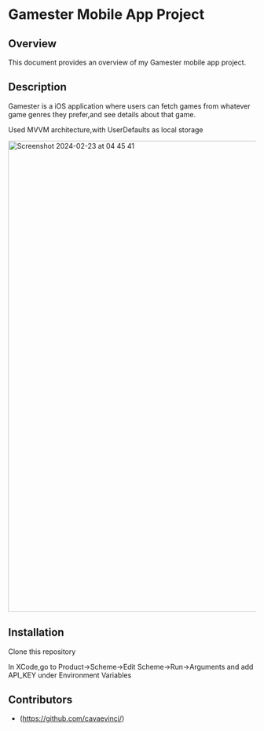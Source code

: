 # Gamester Mobile App Project

## Overview

This document provides an overview of my Gamester mobile app project.

## Description

Gamester is a iOS application where users can fetch games from whatever game genres they prefer,and see details about that game.

Used MVVM architecture,with UserDefaults as local storage

<img width="958" alt="Screenshot 2024-02-23 at 04 45 41" src="https://github.com/cavaevinci/Gamester/assets/112208299/2a75ef1c-d2f9-4aea-98b5-c5f4bbb524b6">

## Installation

Clone this repository

In XCode,go to Product->Scheme->Edit Scheme->Run->Arguments and add API_KEY under Environment Variables

## Contributors

- (https://github.com/cavaevinci/)
